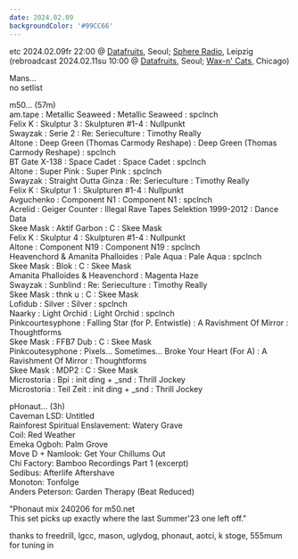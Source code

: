 ```yaml
---
date: 2024.02.09
backgroundColor: '#99CC66'
---
```


etc 2024.02.09fr 22:00 @ [Datafruits](http://www.datafruits.fm/), Seoul; [Sphere Radio](http://www.sphere-radio.net/), Leipzig  
(rebroadcast 2024.02.11su 10:00 @ [Datafruits](http://www.datafruits.fm/), Seoul; [Wax-n' Cats](http://www.twitch.tv/waxncats), Chicago)  

Mans...  
no setlist  

m50... (57m)  
am.tape : Metallic Seaweed : Metallic Seaweed : spclnch  
Felix K : Skulptur 3 : Skulpturen #1-4 : Nullpunkt  
Swayzak : Serie 2 : Re: Serieculture : Timothy Really  
Altone : Deep Green (Thomas Carmody Reshape) : Deep Green (Thomas Carmody Reshape) : spclnch  
BT Gate X-138 : Space Cadet : Space Cadet : spclnch  
Altone : Super Pink : Super Pink : spclnch  
Swayzak : Straight Outta Ginza : Re: Serieculture : Timothy Really  
Felix K : Skulptur 1 : Skulpturen #1-4 : Nullpunkt  
Avguchenko : Component N1 : Component N1 : spclnch  
Acrelid : Geiger Counter : Illegal Rave Tapes Selektion 1999-2012 : Dance Data  
Skee Mask : Aktif Garbon : C : Skee Mask  
Felix K : Skulptur 4 : Skulpturen #1-4 : Nullpunkt  
Altone : Component N19 : Component N19 : spclnch  
Heavenchord & Amanita Phalloides : Pale Aqua : Pale Aqua : spclnch  
Skee Mask : Blok : C : Skee Mask  
Amanita Phalloides & Heavenchord : Magenta Haze  
Swayzak : Sunblind : Re: Serieculture : Timothy Really  
Skee Mask : thnk u : C : Skee Mask  
Lofidub : Silver : Silver : spclnch  
Naarky : Light Orchid : Light Orchid : spclnch  
Pinkcourtesyphone : Falling Star (for P. Entwistle) : A Ravishment Of Mirror : Thoughtforms  
Skee Mask : FFB7 Dub : C : Skee Mask  
Pinkcoutesyphone : Pixels... Sometimes... Broke Your Heart (For A) : A Ravishment Of Mirror : Thoughtforms  
Skee Mask : MDP2 : C : Skee Mask  
Microstoria : Bpi : init ding + \_snd : Thrill Jockey  
Microstoria : Teil Zeit : init ding + \_snd : Thrill Jockey  

pHonaut... (3h)  
Caveman LSD: Untitled  
Rainforest Spiritual Enslavement: Watery Grave  
Coil: Red Weather  
Emeka Ogboh: Palm Grove  
Move D + Namlook: Get Your Chillums Out  
Chi Factory: Bamboo Recordings Part 1 (excerpt)  
Sedibus: Afterlife Aftershave  
Monoton: Tonfolge  
Anders Peterson: Garden Therapy (Beat Reduced)  

"Phonaut mix 240206 for m50.net  
This set picks up exactly where the last Summer'23 one left off."  

thanks to freedrill, lgcc, mason, uglydog, phonaut, aotci, k stoge, 555mum for tuning in